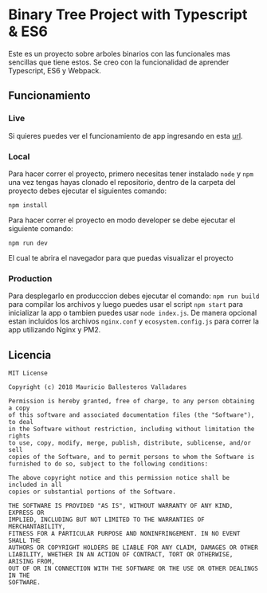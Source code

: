# Binary Tree Project with Typescript & ES6

Este es un proyecto sobre arboles binarios con las funcionales mas sencillas que tiene
estos. Se creo con la funcionalidad de aprender Typescript, ES6 y Webpack.

## Funcionamiento

### Live

Si quieres puedes ver el funcionamiento de app ingresando en esta [url](http://tree.mauriballes.me).

### Local

Para hacer correr el proyecto, primero necesitas tener instalado `node` y `npm`
una vez tengas hayas clonado el repositorio, dentro de la carpeta del proyecto debes
ejecutar el siguientes comando:

`npm install`

Para hacer correr el proyecto en modo developer se debe ejecutar el siguiente comando:

`npm run dev`

El cual te abrira el navegador para que puedas visualizar el proyecto

### Production

Para desplegarlo en producccion debes ejecutar el comando: `npm run build` para compilar
los archivos y luego puedes usar el script `npm start` para inicializar la app o tambien
puedes usar `node index.js`. De manera opcional estan incluidos los archivos `nginx.conf`
y `ecosystem.config.js` para correr la app utilizando Nginx y PM2.

## Licencia

```
MIT License

Copyright (c) 2018 Mauricio Ballesteros Valladares

Permission is hereby granted, free of charge, to any person obtaining a copy
of this software and associated documentation files (the "Software"), to deal
in the Software without restriction, including without limitation the rights
to use, copy, modify, merge, publish, distribute, sublicense, and/or sell
copies of the Software, and to permit persons to whom the Software is
furnished to do so, subject to the following conditions:

The above copyright notice and this permission notice shall be included in all
copies or substantial portions of the Software.

THE SOFTWARE IS PROVIDED "AS IS", WITHOUT WARRANTY OF ANY KIND, EXPRESS OR
IMPLIED, INCLUDING BUT NOT LIMITED TO THE WARRANTIES OF MERCHANTABILITY,
FITNESS FOR A PARTICULAR PURPOSE AND NONINFRINGEMENT. IN NO EVENT SHALL THE
AUTHORS OR COPYRIGHT HOLDERS BE LIABLE FOR ANY CLAIM, DAMAGES OR OTHER
LIABILITY, WHETHER IN AN ACTION OF CONTRACT, TORT OR OTHERWISE, ARISING FROM,
OUT OF OR IN CONNECTION WITH THE SOFTWARE OR THE USE OR OTHER DEALINGS IN THE
SOFTWARE.
```
